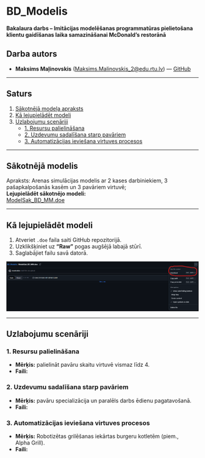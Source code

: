 # BD_Modelis  
**Bakalaura darbs – Imitācijas modelēšanas programmatūras pielietošana klientu gaidīšanas laika samazināšanai McDonald’s restorānā**

## Darba autors
- **Maksims Maļinovskis** (Maksims.Malinovskis_2@edu.rtu.lv) — [GitHub](https://github.com/maximalian)

---

## Saturs
1. [Sākotnējā modeļa apraksts](#sākotnējā-modelis)  
2. [Kā lejupielādēt modeli](#kā-lejupielādēt-modeli)  
3. [Uzlabojumu scenāriji](#uzlabojumu-scenāriji)  
   - [1. Resursu palielināšana](#1-resursu-palielināšana)  
   - [2. Uzdevumu sadalīšana starp pavāriem](#2-uzdevumu-sadalīšana-starp-pavāriem)  
   - [3. Automatizācijas ieviešana virtuves procesos](#3-automatizācijas-ieviešana-virtuves-procesos)  

---

## Sākotnējā modelis
Apraksts: Arenas simulācijas modelis ar 2 kases darbiniekiem, 3 pašapkalpošanās kasēm un 3 pavāriem virtuvē;  
**Lejupielādēt sākotnējo modeli:**  
[ModelSak_BD_MM.doe](https://github.com/maximalian/BD_Modelis/raw/main/ModelSak_BD_MM_NEW.doe)

---

## Kā lejupielādēt modeli
1. Atveriet `.doe` faila saiti GitHub repozitorijā.  
2. Uzklikšķiniet uz **“Raw”** pogas augšējā labajā stūrī.  
3. Saglabājiet failu savā datorā.  

![Lejupielādes poga](https://github.com/maximalian/BD_Modelis/blob/main/Lejupieladet.png)

---

## Uzlabojumu scenāriji

### 1. Resursu palielināšana
- **Mērķis:** palielināt pavāru skaitu virtuvē vismaz līdz 4.  
- **Faili:**  

### 2. Uzdevumu sadalīšana starp pavāriem
- **Mērķis:** pavāru specializācija un paralēls darbs ēdienu pagatavošanā.  
- **Faili:**

### 3. Automatizācijas ieviešana virtuves procesos
- **Mērķis:** Robotizētas grilēšanas iekārtas burgeru kotletēm (piem., Alpha Grill).  
- **Faili:** 
